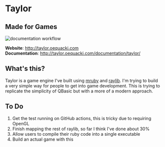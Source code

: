 # Taylor
## Made for Games

![documentation workflow](https://github.com/HellRok/Taylor/actions/workflows/documentation.yml/badge.svg)

**Website**: http://taylor.oequacki.com  
**Documentation**: http://taylor.oequacki.com/documentation/taylor/

## What's this?

Taylor is a game engine I've built using [mruby](http://mruby.org/) and
[raylib](https://www.raylib.com/). I'm trying to build a very simple way for
people to get into game development. This is trying to replicate the simplicity
of QBasic but with a more of a modern approach.

## To Do

1. Get the test running on GitHub actions, this is tricky due to requiring
   OpenGL
2. Finish mapping the rest of raylib, so far I think I've done about 30%
3. Allow users to compile their ruby code into a single executable
4. Build an actual game with this
